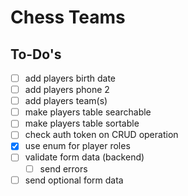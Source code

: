 # Chess Teams

## To-Do's

- [ ] add players birth date
- [ ] add players phone 2
- [ ] add players team(s)
- [ ] make players table searchable
- [ ] make players table sortable
- [ ] check auth token on CRUD operation
- [X] use enum for player roles
- [ ] validate form data (backend)
  - [ ] send errors
- [ ] send optional form data